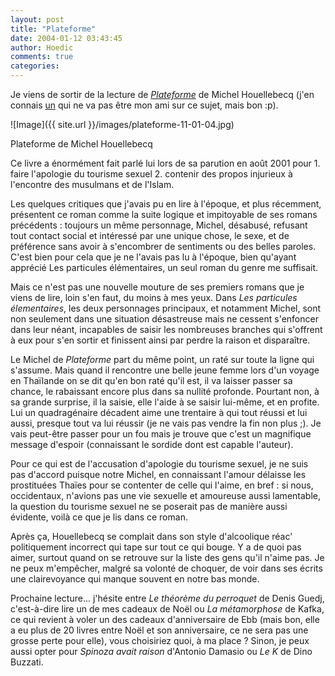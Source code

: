 ```yaml
---
layout: post
title: "Plateforme"
date: 2004-01-12 03:43:45
author: Hoedic
comments: true
categories: 
---
```



Je viens de sortir de la lecture de *[Plateforme](http://www.fnac.com/Shelf/article.asp?No=2&Mn=3&Mu=-13&Ra=-1&PRID=1330801&To=0&Fr=0&TTL=130120040320&SID=f805f93d-f4fd-ed8f-c40a-fb2b1e633763&Origin=FnacCH&UID=065f35617-2afd-cc95-1c67-adbd7a38f63b)* de Michel Houellebecq (j'en connais [un](http://www.la-grange.net/2003/10/11.html) qui ne va pas être mon ami sur ce sujet, mais bon :p).

![Image]({{ site.url }}/images/plateforme-11-01-04.jpg)
<div class="photoattrib">Plateforme de Michel Houellebecq</div>



Ce livre a énormément fait parlé lui lors de sa parution en août 2001 pour 1. faire l'apologie du tourisme sexuel 2. contenir des propos injurieux à l'encontre des musulmans et de l'Islam.

Les quelques critiques que j'avais pu en lire à l'époque, et plus récemment, présentent ce roman comme la suite logique et impitoyable de ses romans précédents : toujours un même personnage, Michel, désabusé, refusant tout contact social et intéressé par une unique chose, le sexe, et de préférence sans avoir à s'encombrer de sentiments ou des belles paroles. C'est bien pour cela que je ne l'avais pas lu à l'époque, bien qu'ayant apprécié Les particules élémentaires, un seul roman du genre me suffisait.

Mais ce n'est pas une nouvelle mouture de ses premiers romans que je viens de lire, loin s'en faut, du moins à mes yeux. Dans *Les particules élementaires*, les deux personnages principaux, et notamment Michel, sont non seulement dans une situation désastreuse mais ne cessent s'enfoncer dans leur néant, incapables de saisir les nombreuses branches qui s'offrent à eux pour s'en sortir et finissent ainsi par perdre la raison et disparaître.

Le Michel de *Plateforme* part du même point, un raté sur toute la ligne qui s'assume. Mais quand il rencontre une belle jeune femme lors d'un voyage en Thaïlande on se dit qu'en bon raté qu'il est, il va laisser passer sa chance, le rabaissant encore plus dans sa nullité profonde. Pourtant non, à sa grande surprise, il la saisie, elle l'aide à se saisir lui-même, et en profite. Lui un quadragénaire décadent aime une trentaire à qui tout réussi et lui aussi, presque tout va lui réussir (je ne vais pas vendre la fin non plus ;). Je vais peut-être passer pour un fou mais je trouve que c'est un magnifique message d'espoir (connaissant le sordide dont est capable l'auteur).

Pour ce qui est de l'accusation d'apologie du tourisme sexuel, je ne suis pas d'accord puisque notre Michel, en connaissant l'amour délaisse les prostituées Thaïes pour se contenter de celle qui l'aime, en bref : si nous, occidentaux, n'avions pas une vie sexuelle et amoureuse aussi lamentable, la question du tourisme sexuel ne se poserait pas de manière aussi évidente, voilà ce que je lis dans ce roman.

Après ça, Houellebecq se complait dans son style d'alcoolique réac' politiquement incorrect qui tape sur tout ce qui bouge. Y a de quoi pas aimer, surtout quand on se retrouve sur la liste des gens qu'il n'aime pas. Je ne peux m'empêcher, malgré sa volonté de choquer, de voir dans ses écrits une clairevoyance qui manque souvent en notre bas monde.

Prochaine lecture... j'hésite entre *Le théorème du perroquet* de Denis Guedj, c'est-à-dire lire un de mes cadeaux de Noël ou *La métamorphose* de Kafka, ce qui revient à voler un des cadeaux d'anniversaire de Ebb (mais bon, elle a eu plus de 20 livres entre Noël et son anniversaire, ce ne sera pas une grosse perte pour elle), vous choisiriez quoi, à ma place ? Sinon, je peux aussi opter pour *Spinoza avait raison* d'Antonio Damasio ou *Le K* de Dino Buzzati.